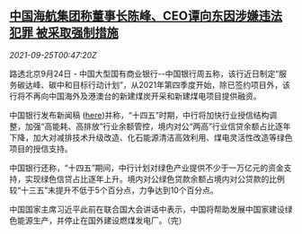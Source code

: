 <!--1632531662000-->
[中国海航集团称董事长陈峰、CEO谭向东因涉嫌违法犯罪 被采取强制措施](https://cn.reuters.com/article/hainan-air-chenfeng-tanxiangdong-0925-idCNKBS2GL018)
------

<div><i>2021-09-25T00:47:20Z</i></div><p>路透北京9月24日 - 中国大型国有商业银行--中国银行周五称，该行近日制定“服务碳达峰、碳中和目标行动计划”，从2021年第四季度开始，除已签约项目外，该行将不再向中国海外及港澳台的新建煤炭开采和新建煤电项目提供融资。</p><p>中国银行发布新闻稿 (<a href="https://www.boc.cn/aboutboc/bi1/202109/t20210924_20085963.html">here</a>)并称，“十四五”时期，中行将加快行业授信结构调整，加强“高能耗、高排放”行业余额管控，境内对公“两高”行业信贷余额占比逐年下降，加大对减排技术升级改造、化石能源清洁高效利用、煤电灵活性改造等绿色项目的授信支持。</p><p>中国银行还称，“十四五”期间，中行计划对绿色产业提供不少于一万亿元的资金支持，实现绿色信贷占比逐年上升。境内对公绿色贷款余额占境内对公贷款的比例较“十三五”末提升不低于5个百分点，力争达到10个百分点。</p><p>中国国家主席习近平此前在联合国大会讲话中表示，中国将帮助发展中国家建设绿色能源生产，并停止在国外建设燃煤发电厂。（完）</p>
